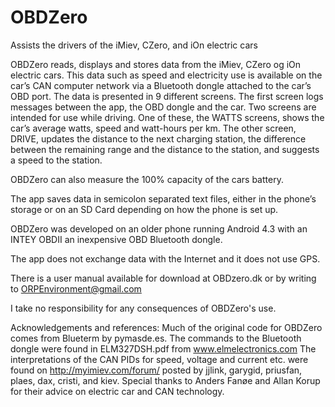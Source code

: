 # OBDZero
Assists the drivers of the iMiev, CZero, and iOn electric cars

OBDZero reads, displays and stores data from the iMiev, CZero og iOn electric cars. This data such as speed and electricity use is available on the car’s CAN computer network via a Bluetooth dongle attached to the car’s OBD port. The data is presented in 9 different screens. The first screen logs messages between the app, the OBD dongle and the car.  Two screens are intended for use while driving.  One of these, the WATTS screens, shows the car’s average watts, speed and watt-hours per km.  The other screen, DRIVE, updates the distance to the next charging station, the difference between the remaining range and the distance to the station, and suggests a speed to the station. 

OBDZero can also measure the 100% capacity of the cars battery.

The app saves data in semicolon separated text files, either in the phone’s storage or on an SD Card depending on how the phone is set up.

OBDZero was developed on an older phone running Android 4.3 with an INTEY OBDII an inexpensive OBD Bluetooth dongle. 

The app does not exchange data with the Internet and it does not use GPS.

There is a user manual available for download at OBDzero.dk or by writing to ORPEnvironment@gmail.com

I take no responsibility for any consequences of OBDZero's use.

Acknowledgements and references:
Much of the original code for OBDZero comes from Blueterm by pymasde.es.
The commands to the Bluetooth dongle were found in ELM327DSH.pdf from www.elmelectronics.com
The interpretations of the CAN PIDs for speed, voltage and current etc. were found on http://myimiev.com/forum/ posted by jjlink, garygid, priusfan, plaes, dax, cristi, and kiev.
Special thanks to Anders Fanøe and Allan Korup for their advice on electric car and CAN technology.
